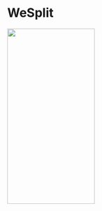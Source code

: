 # WeSplit

<img src="https://camo.githubusercontent.com/..." data-canonical-src="https://github.com/Suryachappidi/WeSplit/blob/master/WeSplit/screenshot.png" width="200" height="400" />
